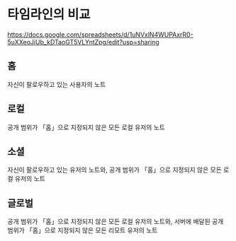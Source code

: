 # 타임라인의 비교

https://docs.google.com/spreadsheets/d/1uNVxlN4WUPAxrR0-5uXXeoJiUb_kDTaoGT5VLYntZpg/edit?usp=sharing

## 홈
자신이 팔로우하고 있는 사용자의 노트

## 로컬
공개 범위가 「홈」으로 지정되지 않은 모든 로컬 유저의 노트

## 소셜
자신이 팔로우하고 있는 유저의 노트와, 공개 범위가 「홈」으로 지정되지 않은 모든 로컬 유저의 노트

## 글로벌
공개 범위가 「홈」으로 지정되지 않은 모든 로컬 유저의 노트와, 서버에 배달된 공개 범위가 「홈」으로 지정되지 않은 모든 리모트 유저의 노트
